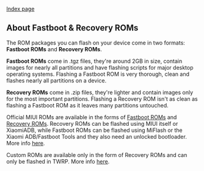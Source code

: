 [Index page](../)

## About Fastboot & Recovery ROMs

The ROM packages you can flash on your device come in two formats: **Fastboot ROMs** and **Recovery ROMs**.

**Fastboot ROMs** come in .tgz files, they're around 2GB in size, contain images for nearly all partitions and have flashing scripts for major desktop operating systems. Flashing a Fastboot ROM is very thorough, clean and flashes nearly all partitions on a device.

**Recovery ROMs** come in .zip files, they're lighter and contain images only for the most important partitions. Flashing a Recovery ROM isn't as clean as flashing a Fastboot ROM as it leaves many partitions untouched.

Official MIUI ROMs are available in the forms of [Fastboot ROMs](https://c.mi.com/global/miuidownload/detail?guide=2) and [Recovery ROMs](https://c.mi.com/global/miuidownload/index). Recovery ROMs can be flashed using MIUI itself or XiaomiADB, while Fastboot ROMs can be flashed using MiFlash or the Xiaomi ADB/Fastboot Tools and they also need an unlocked bootloader. More info [here](Flash_official_ROMs.md).

Custom ROMs are available only in the form of Recovery ROMs and can only be flashed in TWRP. More info [here](Flash_TWRP_and_custom_ROMs.md).